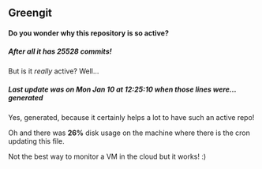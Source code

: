 ## Greengit

#### Do you wonder why this repository is so active?

##### After all it has 25528 commits!

But is it *really* active? Well...

##### Last update was on Mon Jan 10 at 12:25:10 when those lines were... generated

Yes, generated, because it certainly helps a lot to have such an active repo!

Oh and there was **26%** disk usage on the machine
where there is the cron updating this file.

Not the best way to monitor a VM in the cloud but it works! :)
